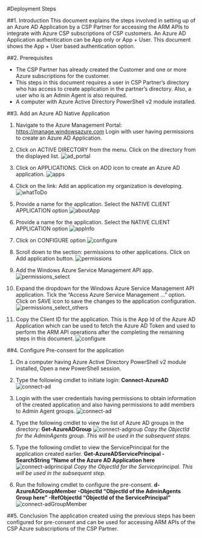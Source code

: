 #Deployment Steps


##1. Introduction
This document explains the steps involved in setting up of an Azure AD Application by a CSP Partner for accessing the ARM APIs to integrate with Azure CSP subscriptions of CSP customers. 
An Azure AD Application authentication can be App only or App + User. This document shows the App + User based authentication option.

##2.	Prerequisites

*	The CSP Partner has already created the Customer and one or more Azure subscriptions for the customer.
*	This steps in this document requires a user in CSP Partner’s directory who has access to create application in the partner’s directory. Also, a user who is an Admin Agent is also required.
*	A computer with Azure Active Directory PowerShell v2 module installed.

##3.	Add an Azure AD Native Application
  1.	Navigate to the Azure Management Portal: https://manage.windowsazure.com Login with user having permissions to create an Azure AD Application.

  2.  Click on ACTIVE DIRECTORY from the menu. Click on the directory from the displayed list.
  ![ad_portal](/Documentation/images/app_setup/image1.png)

  3.	Click on APPLICATIONS. Click on ADD icon to create an Azure AD application.
  ![apps](/Documentation/images/app_setup/image2.png)
  
  4.	Click on the link: Add an application my organization is developing.
  ![whatToDo](/Documentation/images/app_setup/image3.png)
  
  5.	Provide a name for the application. Select the NATIVE CLIENT APPLICATION option
  ![aboutApp](/Documentation/images/app_setup/image4.png)
  
  6.	Provide a name for the application. Select the NATIVE CLIENT APPLICATION option
  ![appInfo](/Documentation/images/app_setup/image5.png)
  
  7.	Click on CONFIGURE option
  ![configure](/Documentation/images/app_setup/image6.png)
  
  8.	Scroll down to the section: permissions to other applications. Click on Add application button.
  ![permissions](/Documentation/images/app_setup/image7.png)
  
  9.  Add the Windows Azure Service Management API app.
  ![permissions_select](/Documentation/images/app_setup/image8.png)
  
  10.	Expand the dropdown for the Windows Azure Service Management API application. Tick the “Access Azure Service Management …” option. Click on SAVE icon to save the changes to the application configuration.
  ![permissions_select_others](/Documentation/images/app_setup/image9.png)
  
  11.	Copy the Client ID for the application. This is the App Id of the Azure AD Application which can be used to fetch the Azure AD Token and used to perform the ARM API operations after the completing the remaining steps in this document.
  ![configure](/Documentation/images/app_setup/image10.png)
  
##4.  Configure Pre-consent for the application
  1.  On a computer having Azure Active Directory PowerShell v2 module installed, Open a new PowerShell session.
  
  2.  Type the following cmdlet to initiate login: **Connect-AzureAD**
  ![connect-ad](/Documentation/images/app_setup/image11.png)
  
  3.  Login with the user credentials having permissions to obtain information of the created application and also having permissions to add members to Admin Agent groups.
  ![connect-ad](/Documentation/images/app_setup/image12.png)
  
  4.  Type the following cmdlet to view the list of Azure AD groups in the directory: **Get-AzureADGroup**
  ![connect-adgroup](/Documentation/images/app_setup/image13.png)
  *Copy the ObjectId for the AdminAgents group. This will be used in the subsequent steps.*
  
  5.  Type the following cmdlet to view the ServicePrincipal for the application created earlier.
  **Get-AzureADServicePrincipal -SearchString “Name of the Azure AD Application here**
  ![connect-adprincipal](/Documentation/images/app_setup/image14.png)
  *Copy the ObjectId for the Serviceprincipal. This will be used in the subsequent step.*
  
  6. Run the following cmdlet to configure the pre-consent.
  **d-AzureADGroupMember -ObjectId “ObjectId of the AdminAgents Group here” -RefObjectId “ObjectId of the ServicePrincipal”**
  ![connect-adGroupMember](/Documentation/images/app_setup/image15png)
  
##5.  Conclusion
   The application created using the previous steps has been configured for pre-consent and can be used for accessing ARM APIs of the CSP Azure subscriptions of the CSP Partner.
  
